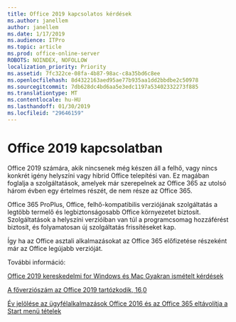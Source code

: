 ```yaml
---
title: Office 2019 kapcsolatos kérdések
ms.author: janellem
author: janellem
ms.date: 1/17/2019
ms.audience: ITPro
ms.topic: article
ms.prod: office-online-server
ROBOTS: NOINDEX, NOFOLLOW
localization_priority: Priority
ms.assetid: 7fc322ce-08fa-4b87-98ac-c8a35bd6c8ee
ms.openlocfilehash: 8d4322163aed95ae77b935aa1dd2bbdbe2c50978
ms.sourcegitcommit: 7db628dc4bd6aa5e3edc1197a53402332273f885
ms.translationtype: MT
ms.contentlocale: hu-HU
ms.lasthandoff: 01/30/2019
ms.locfileid: "29646159"
---
```

# <a name="about-office-2019"></a>Office 2019 kapcsolatban

Office 2019 számára, akik nincsenek még készen áll a felhő, vagy nincs konkrét igény helyszíni vagy hibrid Office telepítési van. Ez magában foglalja a szolgáltatások, amelyek már szerepelnek az Office 365 az utolsó három évben egy értelmes részét, de nem része az Office 365.
  
Office 365 ProPlus, Office, felhő-kompatibilis verziójának szolgáltatás a legtöbb termelő és legbiztonságosabb Office környezetet biztosít. Szolgáltatások a helyszíni verzióiban van túl a programcsomag hozzáférést biztosít, és folyamatosan új szolgáltatás frissítéseket kap.
  
Így ha az Office asztali alkalmazásokat az Office 365 előfizetése részeként már az Office legújabb verzióját.
  
További információ:
  
[Office 2019 kereskedelmi for Windows és Mac Gyakran ismételt kérdések](https://support.microsoft.com/help/4133312)
  
[A főverziószám az Office 2019 tartózkodik, 16,0](https://docs.microsoft.com/deployoffice/office2019/overview)
  
[Év jelölése az ügyfélalkalmazások Office 2016 és az Office 365 eltávolítja a Start menü tételek](https://support.office.com/article/8fe5e052-76d2-49de-af30-2e84ed3da907?wt.mc_id=Alchemy_ClientDIA)
  

